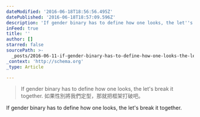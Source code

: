 ```yaml
---
dateModified: '2016-06-18T18:56:56.495Z'
datePublished: '2016-06-18T18:57:09.596Z'
description: 'If gender binary has to define how one looks, the let''s break it together.'
inFeed: true
title: ''
author: []
starred: false
sourcePath: >-
  _posts/2016-06-11-if-gender-binary-has-to-define-how-one-looks-the-lets-brea.md
_context: 'http://schema.org'
_type: Article

---
```

> If gender binary has to define how one looks, the let's break it together. 如果性別將我們定型，那就把框架打破吧。

If gender binary has to define how one looks, the let's break it together.